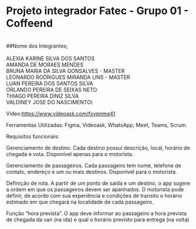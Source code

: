 # Projeto integrador Fatec - Grupo 01 - Coffeend
\
##Nome dos Integrantes;\
\
ALEXIA KARINE SILVA DOS SANTOS\
AMANDA DE MORAES MENDES\
BRUNA MARIA DA SILVA GONSALVES - MASTER\
LEONARDO RODRIGUES MIRANDA LINS - MASTER\
LUAN PEREIRA DOS SANTOS SILVA\
ORLANDO PEREIRA DE SEIXAS NETO\
THIAGO PEREIRA DINIZ SILVA\
VALDINEY JOSE DO NASCIMENTO\

Video:https://www.videoask.com/fxvpnmq41

Ferramentas Utilizadas:
Figma, Videoask, WhatsApp, Meet, Teams, Scrum.

Requisitos funcionais:

Gerenciamento de destino. Cada destino possui descrição, local, horário de chegada e vota. Disponível apenas para o motorista.

Gerenciamento de passageiros. Cada passageiro tem nome, telefone de contato, endereço e um ou mais destinos. Disponível para o motorista.

Definição de rota. A partir de um ponto de saída e um destino, o app sugere a ordem em que os passageiros devem ser apanhados. O motorista pode definir, de acordo com sua experiência e condições de transito o horário estimado em que chegará na localidade de cada passageiro.

Função “hora prevista”. O app deve informar ao passageiro a hora prevista de chegada da van (na ida) e qual o horário previsto para entrega (na volta)

